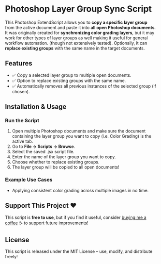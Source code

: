 # Photoshop Layer Group Sync Script

This Photoshop ExtendScript allows you to **copy a specific layer group** 
from the active document and paste it into **all open Photoshop documents**.
It was originally created for **synchronizing color grading layers**, but it may work for other types of layer groups as well making it useful for general workflow automation. (though not extensively tested).
Optionally, it can **replace existing groups** with the same name in the target documents.

## Features

- ✅ Copy a selected layer group to multiple open documents.
- ✅ Option to replace existing groups with the same name.
- ✅ Automatically removes all previous instances of the selected group (if chosen).

## Installation & Usage

### Run the Script

1. Open multiple Photoshop documents and make sure the document containing the layer group you want to copy (i.e. Color Grading) is the active tab.
2. Go to **File → Scripts → Browse**. 
3. Select the saved .jsx script file.
4. Enter the name of the layer group you want to copy.
5. Choose whether to replace existing groups.
6. The layer group will be copied to all open documents!

### Example Use Cases

- Applying consistent color grading across multiple images in no time.

## Support This Project ❤️

This script is **free to use**, but if you find it useful, consider [buying me a coffee](https://buycoffee.to/matee.photo) ☕ to support future improvements!

## License

This script is released under the MIT License – use, modify, and distribute freely!

